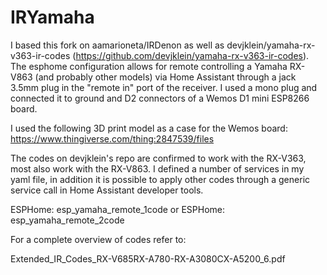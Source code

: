 # IRYamaha

I based this fork on aamarioneta/IRDenon as well as devjklein/yamaha-rx-v363-ir-codes (https://github.com/devjklein/yamaha-rx-v363-ir-codes). The esphome configuration allows for remote controlling a Yamaha RX-V863 (and probably other models) via Home Assistant through a jack 3.5mm plug in the "remote in" port of the receiver. I used a mono plug and connected it to ground and D2 connectors of a Wemos D1 mini ESP8266 board.

I used the following 3D print model as a case for the Wemos board:
https://www.thingiverse.com/thing:2847539/files

The codes on devjklein's repo are confirmed to work with the RX-V363, most also work with the RX-V863. I defined a number of services in my yaml file, in addition it is possible to apply other codes through a generic service call in Home Assistant developer tools. 

ESPHome: esp_yamaha_remote_1code or ESPHome: esp_yamaha_remote_2code

For a complete overview of codes refer to:

Extended_IR_Codes_RX-V685RX-A780-RX-A3080CX-A5200_6.pdf

